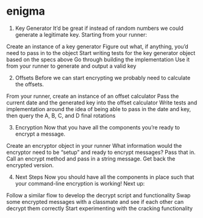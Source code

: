 # enigma

1. Key Generator
It’d be great if instead of random numbers we could generate a legitimate key. Starting from your runner:

Create an instance of a key generator
Figure out what, if anything, you’d need to pass in to the object
Start writing tests for the key generator object based on the specs above
Go through building the implementation
Use it from your runner to generate and output a valid key

2. Offsets
Before we can start encrypting we probably need to calculate the offsets.

From your runner, create an instance of an offset calculator
Pass the current date and the generated key into the offset calculator
Write tests and implementation around the idea of being able to pass in the date and key, then query the A, B, C, and D final rotations

3. Encryption
Now that you have all the components you’re ready to encrypt a message.

Create an encryptor object in your runner
What information would the encryptor need to be “setup” and ready to encrypt messages? Pass that in.
Call an encrypt method and pass in a string message. Get back the encrypted version.

4. Next Steps
Now you should have all the components in place such that your command-line encryption is working! Next up:

Follow a similar flow to develop the decrypt script and functionality
Swap some encrypted messages with a classmate and see if each other can decrypt them correctly
Start experimenting with the cracking functionality
